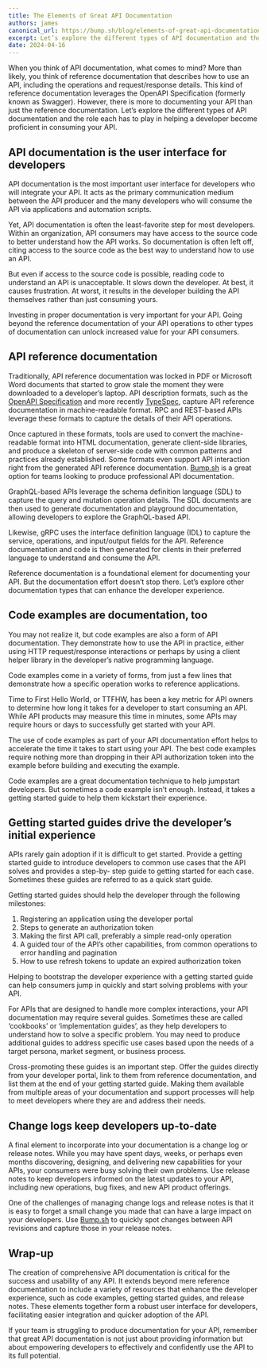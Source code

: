 ```yaml
---
title: The Elements of Great API Documentation
authors: james
canonical_url: https://bump.sh/blog/elements-of-great-api-documentation
excerpt: Let’s explore the different types of API documentation and the role each has to play in helping a developer become proficient in consuming your API. 
date: 2024-04-16
---
```


When you think of API documentation, what comes to mind? More than likely, you think of reference documentation that describes how to use an API, including the operations and request/response details. This kind of reference documentation leverages the OpenAPI Specification (formerly known as Swagger). However, there is more to documenting your API than just the reference documentation. Let’s explore the different types of API documentation and the role each has to play in helping a developer become proficient in consuming your API. 

## API documentation is the user interface for developers

API documentation is the most important user interface for developers who will integrate your API. It acts as the primary communication medium between the API producer and the many developers who will consume the API via applications and automation scripts.

Yet, API documentation is often the least-favorite step for most developers. Within an organization, API consumers may have access to the source code to better understand how the API works. So documentation is often left off, citing access to the source code as the best way to understand how to use an API. 

But even if access to the source code is possible, reading code to understand an API is unacceptable. It slows down the developer. At best, it causes frustration. At worst, it results in the developer building the API themselves rather than just consuming yours. 

Investing in proper documentation is very important for your API. Going beyond the reference documentation of your API operations to other types of documentation can unlock increased value for your API consumers.

## API reference documentation

Traditionally, API reference documentation was locked in PDF or Microsoft Word documents that started to grow stale the moment they were downloaded to a developer’s laptop. API description formats, such as the [OpenAPI Specification](https://spec.openapis.org/) and more recently [TypeSpec](https://typespec.io/), capture API reference documentation in machine-readable format. RPC and REST-based APIs leverage these formats to capture the details of their API operations. 

Once captured in these formats, tools are used to convert the machine-readable format into HTML documentation, generate client-side libraries, and produce a skeleton of server-side code with common patterns and practices already established. Some formats even support API interaction right from the generated API reference documentation. [Bump.sh](https://bump.sh/) is a great option for teams looking to produce professional API documentation. 

GraphQL-based APIs leverage the schema definition language (SDL) to capture the query and mutation operation details. The SDL documents are then used to generate documentation and playground documentation, allowing developers to explore the GraphQL-based API. 

Likewise, gRPC uses the interface definition language (IDL) to capture the service, operations, and input/output fields for the API. Reference documentation and code is then generated for clients in their preferred language to understand and consume the API.

Reference documentation is a foundational element for documenting your API. But the documentation effort doesn’t stop there. Let’s explore other documentation types that can enhance the developer experience. 

## Code examples are documentation, too

You may not realize it, but code examples are also a form of API documentation. They demonstrate how to use the API in practice, either using HTTP request/response interactions or perhaps by using a client helper library in the developer’s native programming language. 

Code examples come in a variety of forms, from just a few lines that demonstrate how a specific operation works to reference applications.

Time to First Hello World, or TTFHW, has been a key metric for API owners to determine how long it takes for a developer to start consuming an API. While API products may measure this time in minutes, some APIs may require hours or days to successfully get started with your API. 

The use of code examples as part of your API documentation effort helps to accelerate the time it takes to start using your API. The best code examples require nothing more than dropping in their API authorization token into the example before building and executing the example. 

Code examples are a great documentation technique to help jumpstart developers. But sometimes a code example isn’t enough. Instead, it takes a getting started guide to help them kickstart their experience.

## Getting started guides drive the developer’s initial experience

APIs rarely gain adoption if it is difficult to get started. Provide a getting started guide to introduce developers to common use cases that the API solves and provides a step-by- step guide to getting started for each case. Sometimes these guides are referred to as a quick start guide.

Getting started guides should help the developer through the following milestones:

1. Registering an application using the developer portal
2. Steps to generate an authorization token
3. Making the first API call, preferably a simple read-only operation
4. A guided tour of the API’s other capabilities, from common operations to error handling and pagination
5. How to use refresh tokens to update an expired authorization token

Helping to bootstrap the developer experience with a getting started guide can help consumers jump in quickly and start solving problems with your API. 

For APIs that are designed to handle more complex interactions, your API documentation may require several guides. Sometimes these are called ‘cookbooks’ or ‘implementation guides’, as they help developers to understand how to solve a specific problem. You may need to produce additional guides to address specific use cases based upon the needs of a target persona, market segment, or business process. 

Cross-promoting these guides is an important step. Offer the guides directly from your developer portal, link to them from reference documentation, and list them at the end of your getting started guide. Making them available from multiple areas of your documentation and support processes will help to meet developers where they are and address their needs. 

## Change logs keep developers up-to-date

A final element to incorporate into your documentation is a change log or release notes. While you may have spent days, weeks, or perhaps even months discovering, designing, and delivering new capabilities for your APIs, your consumers were busy solving their own problems. Use release notes to keep developers informed on the latest updates to your API, including new operations, bug fixes, and new API product offerings. 

One of the challenges of managing change logs and release notes is that it is easy to forget a small change you made that can have a large impact on your developers. Use [Bump.sh](https://bump.sh/) to quickly spot changes between API revisions and capture those in your release notes. 

## Wrap-up
The creation of comprehensive API documentation is critical for the success and usability of any API. It extends beyond mere reference documentation to include a variety of resources that enhance the developer experience, such as code examples, getting started guides, and release notes. These elements together form a robust user interface for developers, facilitating easier integration and quicker adoption of the API. 

If your team is struggling to produce documentation for your API, remember that great API documentation is not just about providing information but about empowering developers to effectively and confidently use the API to its full potential.
